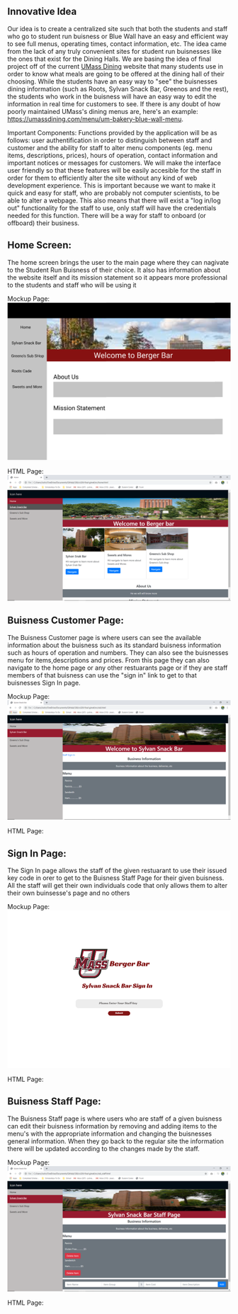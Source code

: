Innovative Idea
---
Our idea is to create a centralized site such that both the students and staff who go to student run buisness or Blue Wall have an easy and efficient way to see full menus, operating times, contact information, etc. The idea came from the lack of any truly convenient sites for student run buisnesses like the ones that exist for the Dining Halls. We are basing the idea of final project off of the current [UMass Dining](https://umassdining.com/) website that many students use in order to know what meals are going to be offered at the dining hall of their choosing. While the students have an easy way to "see" the buisnesses dining information (such as Roots, Sylvan Snack Bar, Greenos and the rest), the students who work in the buisness will have an easy way to edit the information in real time for customers to see. If there is any doubt of how poorly maintained UMass's dining menus are, here's an example: https://umassdining.com/menu/um-bakery-blue-wall-menu.

 Important Components:
Functions provided by the application will be as follows: user authentification in order to distinguish between staff and customer and the ability for staff to alter menu components (eg. menu items, descriptions, prices), hours of operation, contact information and important notices or messages for customers. We will make the interface user friendly so that these features will be easily accesible for the staff in order for them to efficiently alter the site without any kind of web development experience. This is important because we want to make it quick and easy for staff, who are probably not computer scientists, to be able to alter a webpage. This also means that there will exist a "log in/log out" functionality for the staff to use, only staff will have the credentials needed for this function. There will be a way for staff to onboard (or offboard) their business. 

 Home Screen:
---
The home screen brings the user to the main page where they can nagivate to the Student Run Buisness of their choice. It also has information about the website itself and its mission statement so it appears more professional to the students and staff who will be using it

Mockup Page:
![Home Page](Mockups/home_page.PNG)

HTML Page:
![Home Page](Mockups/home_html.PNG)

Buisness Customer Page:
---
The Buisness Customer page is where users can see the available information about the buisness such as its standard buisness information such as hours of operation and numbers. They can also see the buisnesses menu for items,descriptions and prices. From this page they can also navigate to the home page or any other restuarants page or if they are staff members of that buisness can use the "sign in" link to get to that buisnesses Sign In page.

Mockup Page:
![Buisness Page](Mockups/sylvan_html.PNG)

HTML Page:

Sign In Page:
---
The Sign In page allows the staff of the given restuarant to use their issued key code in orer to get to the Buisness Staff Page for their given buisness. All the staff will get their own individuals code that only allows them to alter their own buinsesse's page and no others

Mockup Page:
![Buisness Page](Mockups/sign_in_page.PNG)

HTML Page:

Buisness Staff Page:
---
The Buisness Staff page is where users who are staff of a given buisness can edit their buisness information by removing and adding items to the menu's with the appropriate information and changing the buisnesses general information. When they go back to the regular site the information there will be updated according to the changes made by the staff.

Mockup Page:
![Buisness Page](Mockups/sylvan_staff_html.PNG)

HTML Page:
